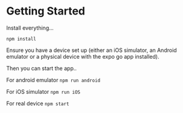 # Getting Started

Install everything...

```
npm install
```

Ensure you have a device set up (either an iOS simulator, an Android emulator or a physical device with the expo go app installed).

Then you can start the app..

For android emulator `npm run android`

For iOS simulator `npm run iOS`

For real device `npm start`